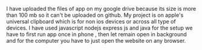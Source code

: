 I have uploaded the files of app on my google drive because its size is more than 100 mb so it can't be uploaded on github.
My project is on apple's universal clipboard   which is for non ios devices or across all type of devices.
I have used javascript nodejs express js and java
for the setup we have to first run app once in phone , then let remain open in background
and for the computer you have to just open the website on any browser.
